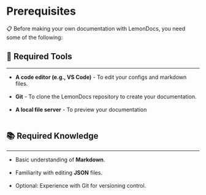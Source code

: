 # Prerequisites

📋 Before making your own documentation with LemonDocs, you need some of the following:

## 🧰 Required Tools
---
- **A code editor (e.g., VS Code)** - To edit your configs and markdown files.<br><br>
- **Git** - To clone the LemonDocs repository to create your documentation.<br><br>
- **A local file server** - To preview your documentation<br><br>

## 📚 Required Knowledge
---
- Basic understanding of **Markdown**.<br><br>
- Familiarity with editing **JSON** files.<br><br>
- Optional: Experience with Git for versioning control.